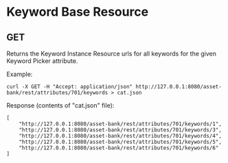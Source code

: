 # Keyword Base Resource
## GET
Returns the Keyword Instance Resource urls for all keywords for the given Keyword Picker attribute.

Example:
```
curl -X GET -H "Accept: application/json" http://127.0.0.1:8080/asset-bank/rest/attributes/701/keywords > cat.json
```

Response (contents of "cat.json" file):
```
[
	"http://127.0.0.1:8080/asset-bank/rest/attributes/701/keywords/1",
	"http://127.0.0.1:8080/asset-bank/rest/attributes/701/keywords/3",
	"http://127.0.0.1:8080/asset-bank/rest/attributes/701/keywords/4",
	"http://127.0.0.1:8080/asset-bank/rest/attributes/701/keywords/5",
	"http://127.0.0.1:8080/asset-bank/rest/attributes/701/keywords/6"
]
```
